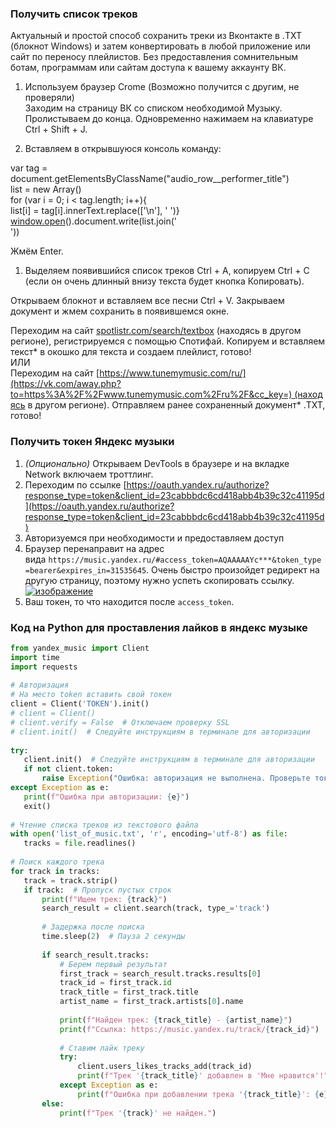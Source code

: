 ### Получить список треков
Актуальный и простой способ сохранить треки из Вконтакте в .TXT (блокнот Windows) и затем конвертировать в любой приложение или сайт по переносу плейлистов. Без предоставления сомнительным ботам, программам или сайтам доступа к вашему аккаунту ВК.  
  
1. Используем браузер Crome (Возможно получится с другим, не проверяли)  
Заходим на страницу ВК со списком необходимой Музыку. Пролистываем до конца. Одновременно нажимаем на клавиатуре Ctrl + Shift + J.  
  
2. Вставляем в открывшуюся консоль команду:  
  
var tag = document.getElementsByClassName("audio_row__performer_title")  
list = new Array()  
for (var i = 0; i < tag.length; i++){  
list[i] = tag[i].innerText.replace(['\n'], ' ')}  
[window.open](https://vk.com/away.php?to=http%3A%2F%2Fwindow.open&cc_key=)().document.write(list.join('<br/>'))  
  
Жмём Enter.  
  
1. Выделяем появившийся список треков Ctrl + A, копируем Ctrl + C (если он очень длинный внизу текста будет кнопка Копировать).  
  
Открываем блокнот и вставляем все песни Ctrl + V. Закрываем документ и жмем сохранить в появившемся окне.  
  
Переходим на сайт [spotlistr.com/search/textbox](https://vk.com/away.php?to=http%3A%2F%2Fspotlistr.com%2Fsearch%2Ftextbox&cc_key=) (находясь в другом регионе), регистрируемся с помощью Спотифай. Копируем и вставляем текст* в окошко для текста и создаем плейлист, готово!  
ИЛИ  
Переходим на сайт [https://www.tunemymusic.com/ru/](https://vk.com/away.php?to=https%3A%2F%2Fwww.tunemymusic.com%2Fru%2F&cc_key=) (находясь в другом регионе). Отправляем ранее сохраненный документ* .TXT, готово!

### Получить токен Яндекс музыки
1. _(Опционально)_ Открываем DevTools в браузере и на вкладке Network включаем троттлинг.
2. Переходим по ссылке [https://oauth.yandex.ru/authorize?response_type=token&client_id=23cabbbdc6cd418abb4b39c32c41195d](https://oauth.yandex.ru/authorize?response_type=token&client_id=23cabbbdc6cd418abb4b39c32c41195d)
3. Авторизуемся при необходимости и предоставляем доступ
4. Браузер перенаправит на адрес вида `https://music.yandex.ru/#access_token=AQAAAAAYc***&token_type=bearer&expires_in=31535645`. Очень быстро произойдет редирект на другую страницу, поэтому нужно успеть скопировать ссылку.  
    [![изображение](https://user-images.githubusercontent.com/40576167/167846948-c288a9f1-b671-4edc-a851-9f50f339f5d8.png)](https://user-images.githubusercontent.com/40576167/167846948-c288a9f1-b671-4edc-a851-9f50f339f5d8.png)
5. Ваш токен, то что находится после `access_token`.

### Код на Python для проставления лайков в яндекс музыке

 ```python
 from yandex_music import Client  
import time  
import requests  
  
# Авторизация
# На место token вставить свой токен 
client = Client('TOKEN').init()  
# client = Client()  
# client.verify = False  # Отключаем проверку SSL  
# client.init()  # Следуйте инструкциям в терминале для авторизации  
  
try:  
    client.init()  # Следуйте инструкциям в терминале для авторизации  
    if not client.token:  
        raise Exception("Ошибка: авторизация не выполнена. Проверьте токен.")  
except Exception as e:  
    print(f"Ошибка при авторизации: {e}")  
    exit()  
  
# Чтение списка треков из текстового файла  
with open('list_of_music.txt', 'r', encoding='utf-8') as file:  
    tracks = file.readlines()  
  
# Поиск каждого трека  
for track in tracks:  
    track = track.strip()  
    if track:  # Пропуск пустых строк  
        print(f"Ищем трек: {track}")  
        search_result = client.search(track, type_='track')  
  
        # Задержка после поиска  
        time.sleep(2)  # Пауза 2 секунды  
  
        if search_result.tracks:  
            # Берем первый результат  
            first_track = search_result.tracks.results[0]  
            track_id = first_track.id  
            track_title = first_track.title  
            artist_name = first_track.artists[0].name  
  
            print(f"Найден трек: {track_title} - {artist_name}")  
            print(f"Ссылка: https://music.yandex.ru/track/{track_id}")  
  
            # Ставим лайк треку  
            try:  
                client.users_likes_tracks_add(track_id)  
                print(f"Трек '{track_title}' добавлен в 'Мне нравится'!")  
            except Exception as e:  
                print(f"Ошибка при добавлении трека '{track_title}': {e}")  
        else:  
            print(f"Трек '{track}' не найден.")
```
